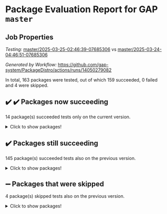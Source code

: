 # Package Evaluation Report for GAP `master`

## Job Properties

*Testing:* [master/2025-03-25-02:46:39-07685306](https://github.com/gap-system/PackageDistro/blob/data/reports/master/2025-03-25-02:46:39-07685306) vs [master/2025-03-24-04:46:51-07685306](https://github.com/gap-system/PackageDistro/blob/data/reports/master/2025-03-24-04:46:51-07685306)

*Generated by Workflow:* https://github.com/gap-system/PackageDistro/actions/runs/14050279082

In total, 163 packages were tested, out of which 159 succeeded, 0 failed and 4 were skipped.

## :heavy_check_mark: :heavy_check_mark: Packages now succeeding

14 package(s) succeeded tests only on the current version.
<details><summary>Click to show packages!</summary>

- atlasrep 2.1.9 [(success)](https://github.com/gap-system/PackageDistro/actions/runs/14050279082/job/39339488922) vs atlasrep 2.1.9 [(failure)](https://github.com/gap-system/PackageDistro/actions/runs/14025910033/job/39267808103)
- corefreesub 0.6 [(success)](https://github.com/gap-system/PackageDistro/actions/runs/14050279082/job/39339498926) vs corefreesub 0.6 [(failure)](https://github.com/gap-system/PackageDistro/actions/runs/14025910033/job/39267818278)
- ctbllib 1.3.9 [(success)](https://github.com/gap-system/PackageDistro/actions/runs/14050279082/job/39339500433) vs ctbllib 1.3.9 [(failure)](https://github.com/gap-system/PackageDistro/actions/runs/14025910033/job/39267819452)
- cubefree 1.20 [(success)](https://github.com/gap-system/PackageDistro/actions/runs/14050279082/job/39339500689) vs cubefree 1.20 [(failure)](https://github.com/gap-system/PackageDistro/actions/runs/14025910033/job/39267819581)
- grpconst 2.6.5 [(success)](https://github.com/gap-system/PackageDistro/actions/runs/14050279082/job/39339507687) vs grpconst 2.6.5 [(failure)](https://github.com/gap-system/PackageDistro/actions/runs/14025910033/job/39267824269)
- lins 0.9 [(success)](https://github.com/gap-system/PackageDistro/actions/runs/14050279082/job/39339513395) vs lins 0.9 [(failure)](https://github.com/gap-system/PackageDistro/actions/runs/14025910033/job/39267828926)
- majoranaalgebras 1.5.2 [(success)](https://github.com/gap-system/PackageDistro/actions/runs/14050279082/job/39339514284) vs majoranaalgebras 1.5.2 [(failure)](https://github.com/gap-system/PackageDistro/actions/runs/14025910033/job/39267829847)
- orb 5.0.0 [(success)](https://github.com/gap-system/PackageDistro/actions/runs/14050279082/job/39339517526) vs orb 5.0.0 [(failure)](https://github.com/gap-system/PackageDistro/actions/runs/14025910033/job/39267833060)
- packagemanager 1.6.1 [(success)](https://github.com/gap-system/PackageDistro/actions/runs/14050279082/job/39339517704) vs packagemanager 1.6.1 [(failure)](https://github.com/gap-system/PackageDistro/actions/runs/14025910033/job/39267833302)
- recog 1.4.4 [(success)](https://github.com/gap-system/PackageDistro/actions/runs/14050279082/job/39339520197) vs recog 1.4.4 [(failure)](https://github.com/gap-system/PackageDistro/actions/runs/14025910033/job/39267836235)
- semigroups 5.5.0 [(success)](https://github.com/gap-system/PackageDistro/actions/runs/14050279082/job/39339521517) vs semigroups 5.5.0 [(failure)](https://github.com/gap-system/PackageDistro/actions/runs/14025910033/job/39267837513)
- utils 0.85 [(success)](https://github.com/gap-system/PackageDistro/actions/runs/14050279082/job/39339526421) vs utils 0.85 [(failure)](https://github.com/gap-system/PackageDistro/actions/runs/14025910033/job/39267841642)
- wedderga 4.10.5 [(success)](https://github.com/gap-system/PackageDistro/actions/runs/14050279082/job/39339527014) vs wedderga 4.10.5 [(failure)](https://github.com/gap-system/PackageDistro/actions/runs/14025910033/job/39267842079)
- xmod 2.92 [(success)](https://github.com/gap-system/PackageDistro/actions/runs/14050279082/job/39339527416) vs xmod 2.92 [(failure)](https://github.com/gap-system/PackageDistro/actions/runs/14025910033/job/39267842359)
</details>

## :heavy_check_mark: Packages still succeeding

145 package(s) succeeded tests also on the previous version.
<details><summary>Click to show packages!</summary>

- 4ti2interface 2024.11-01 [(success)](https://github.com/gap-system/PackageDistro/actions/runs/14050279082/job/39339487741)
- ace 5.6.2 [(success)](https://github.com/gap-system/PackageDistro/actions/runs/14050279082/job/39339487915)
- aclib 1.3.2 [(success)](https://github.com/gap-system/PackageDistro/actions/runs/14050279082/job/39339488082)
- agt 0.3.1 [(success)](https://github.com/gap-system/PackageDistro/actions/runs/14050279082/job/39339488232)
- alco 1.1.1 [(success)](https://github.com/gap-system/PackageDistro/actions/runs/14050279082/job/39339488402)
- alnuth 3.2.1 [(success)](https://github.com/gap-system/PackageDistro/actions/runs/14050279082/job/39339488586)
- anupq 3.3.1 [(success)](https://github.com/gap-system/PackageDistro/actions/runs/14050279082/job/39339488773)
- autodoc 2023.06.19 [(success)](https://github.com/gap-system/PackageDistro/actions/runs/14050279082/job/39339489101)
- automata 1.16 [(success)](https://github.com/gap-system/PackageDistro/actions/runs/14050279082/job/39339489316)
- automgrp 1.3.3 [(success)](https://github.com/gap-system/PackageDistro/actions/runs/14050279082/job/39339493726)
- autpgrp 1.11 [(success)](https://github.com/gap-system/PackageDistro/actions/runs/14050279082/job/39339494154)
- cap 2025.02-02 [(success)](https://github.com/gap-system/PackageDistro/actions/runs/14050279082/job/39339494579)
- caratinterface 2.3.7 [(success)](https://github.com/gap-system/PackageDistro/actions/runs/14050279082/job/39339495256)
- cddinterface 2024.09.02 [(success)](https://github.com/gap-system/PackageDistro/actions/runs/14050279082/job/39339497913)
- circle 1.6.6 [(success)](https://github.com/gap-system/PackageDistro/actions/runs/14050279082/job/39339498133)
- classicpres 1.22 [(success)](https://github.com/gap-system/PackageDistro/actions/runs/14050279082/job/39339498290)
- cohomolo 1.6.11 [(success)](https://github.com/gap-system/PackageDistro/actions/runs/14050279082/job/39339498562)
- congruence 1.2.7 [(success)](https://github.com/gap-system/PackageDistro/actions/runs/14050279082/job/39339498750)
- corelg 1.57 [(success)](https://github.com/gap-system/PackageDistro/actions/runs/14050279082/job/39339499129)
- crime 1.6 [(success)](https://github.com/gap-system/PackageDistro/actions/runs/14050279082/job/39339499330)
- crisp 1.4.6 [(success)](https://github.com/gap-system/PackageDistro/actions/runs/14050279082/job/39339499519)
- crypting 0.10.5 [(success)](https://github.com/gap-system/PackageDistro/actions/runs/14050279082/job/39339499760)
- cryst 4.1.27 [(success)](https://github.com/gap-system/PackageDistro/actions/runs/14050279082/job/39339499955)
- crystcat 1.1.10 [(success)](https://github.com/gap-system/PackageDistro/actions/runs/14050279082/job/39339500165)
- curlinterface 2.4.0 [(success)](https://github.com/gap-system/PackageDistro/actions/runs/14050279082/job/39339500969)
- cvec 2.8.3 [(success)](https://github.com/gap-system/PackageDistro/actions/runs/14050279082/job/39339501166)
- datastructures 0.3.1 [(success)](https://github.com/gap-system/PackageDistro/actions/runs/14050279082/job/39339501412)
- deepthought 1.0.8 [(success)](https://github.com/gap-system/PackageDistro/actions/runs/14050279082/job/39339501633)
- design 1.8.2 [(success)](https://github.com/gap-system/PackageDistro/actions/runs/14050279082/job/39339501902)
- difsets 2.3.1 [(success)](https://github.com/gap-system/PackageDistro/actions/runs/14050279082/job/39339502185)
- digraphs 1.10.0 [(success)](https://github.com/gap-system/PackageDistro/actions/runs/14050279082/job/39339502394)
- edim 1.3.8 [(success)](https://github.com/gap-system/PackageDistro/actions/runs/14050279082/job/39339502641)
- example 4.4.0 [(success)](https://github.com/gap-system/PackageDistro/actions/runs/14050279082/job/39339502880)
- examplesforhomalg 2023.10-01 [(success)](https://github.com/gap-system/PackageDistro/actions/runs/14050279082/job/39339503086)
- factint 1.6.3 [(success)](https://github.com/gap-system/PackageDistro/actions/runs/14050279082/job/39339503296)
- ferret 1.0.14 [(success)](https://github.com/gap-system/PackageDistro/actions/runs/14050279082/job/39339503467)
- fga 1.5.0 [(success)](https://github.com/gap-system/PackageDistro/actions/runs/14050279082/job/39339503645)
- fining 1.5.6 [(success)](https://github.com/gap-system/PackageDistro/actions/runs/14050279082/job/39339503868)
- float 1.0.7 [(success)](https://github.com/gap-system/PackageDistro/actions/runs/14050279082/job/39339504069)
- format 1.4.4 [(success)](https://github.com/gap-system/PackageDistro/actions/runs/14050279082/job/39339504311)
- forms 1.2.12 [(success)](https://github.com/gap-system/PackageDistro/actions/runs/14050279082/job/39339504534)
- fplsa 1.2.6 [(success)](https://github.com/gap-system/PackageDistro/actions/runs/14050279082/job/39339504728)
- fr 2.4.13 [(success)](https://github.com/gap-system/PackageDistro/actions/runs/14050279082/job/39339504960)
- francy 2.0.3 [(success)](https://github.com/gap-system/PackageDistro/actions/runs/14050279082/job/39339505171)
- fwtree 1.3 [(success)](https://github.com/gap-system/PackageDistro/actions/runs/14050279082/job/39339505386)
- gapdoc 1.6.7 [(success)](https://github.com/gap-system/PackageDistro/actions/runs/14050279082/job/39339505568)
- gauss 2024.11-01 [(success)](https://github.com/gap-system/PackageDistro/actions/runs/14050279082/job/39339505744)
- gaussforhomalg 2024.08-01 [(success)](https://github.com/gap-system/PackageDistro/actions/runs/14050279082/job/39339505933)
- gbnp 1.1.0 [(success)](https://github.com/gap-system/PackageDistro/actions/runs/14050279082/job/39339506167)
- generalizedmorphismsforcap 2025.02-01 [(success)](https://github.com/gap-system/PackageDistro/actions/runs/14050279082/job/39339506375)
- genss 1.6.9 [(success)](https://github.com/gap-system/PackageDistro/actions/runs/14050279082/job/39339506626)
- gradedmodules 2024.12-01 [(success)](https://github.com/gap-system/PackageDistro/actions/runs/14050279082/job/39339506853)
- gradedringforhomalg 2024.07-01 [(success)](https://github.com/gap-system/PackageDistro/actions/runs/14050279082/job/39339507056)
- grape 4.9.2 [(success)](https://github.com/gap-system/PackageDistro/actions/runs/14050279082/job/39339507243)
- groupoids 1.76 [(success)](https://github.com/gap-system/PackageDistro/actions/runs/14050279082/job/39339507455)
- guarana 0.96.3 [(success)](https://github.com/gap-system/PackageDistro/actions/runs/14050279082/job/39339507925)
- guava 3.20 [(success)](https://github.com/gap-system/PackageDistro/actions/runs/14050279082/job/39339508150)
- hap 1.66 [(success)](https://github.com/gap-system/PackageDistro/actions/runs/14050279082/job/39339508347)
- hapcryst 0.1.15 [(success)](https://github.com/gap-system/PackageDistro/actions/runs/14050279082/job/39339508548)
- hecke 1.5.4 [(success)](https://github.com/gap-system/PackageDistro/actions/runs/14050279082/job/39339508761)
- help 4.0 [(success)](https://github.com/gap-system/PackageDistro/actions/runs/14050279082/job/39339508967)
- homalg 2024.01-01 [(success)](https://github.com/gap-system/PackageDistro/actions/runs/14050279082/job/39339509180)
- homalgtocas 2023.11-01 [(success)](https://github.com/gap-system/PackageDistro/actions/runs/14050279082/job/39339509441)
- ibnp 0.15 [(success)](https://github.com/gap-system/PackageDistro/actions/runs/14050279082/job/39339509640)
- idrel 2.48 [(success)](https://github.com/gap-system/PackageDistro/actions/runs/14050279082/job/39339509847)
- images 1.3.3 [(success)](https://github.com/gap-system/PackageDistro/actions/runs/14050279082/job/39339510081)
- intpic 0.4.0 [(success)](https://github.com/gap-system/PackageDistro/actions/runs/14050279082/job/39339510378)
- io 4.9.1 [(success)](https://github.com/gap-system/PackageDistro/actions/runs/14050279082/job/39339510617)
- io_forhomalg 2023.02-04 [(success)](https://github.com/gap-system/PackageDistro/actions/runs/14050279082/job/39339510817)
- irredsol 1.4.4 [(success)](https://github.com/gap-system/PackageDistro/actions/runs/14050279082/job/39339511056)
- json 2.2.2 [(success)](https://github.com/gap-system/PackageDistro/actions/runs/14050279082/job/39339511345)
- jupyterkernel 1.5.1 [(success)](https://github.com/gap-system/PackageDistro/actions/runs/14050279082/job/39339511543)
- jupyterviz 1.5.6 [(success)](https://github.com/gap-system/PackageDistro/actions/runs/14050279082/job/39339511751)
- kan 1.37 [(success)](https://github.com/gap-system/PackageDistro/actions/runs/14050279082/job/39339511988)
- kbmag 1.5.11 [(success)](https://github.com/gap-system/PackageDistro/actions/runs/14050279082/job/39339512182)
- laguna 3.9.7 [(success)](https://github.com/gap-system/PackageDistro/actions/runs/14050279082/job/39339512384)
- liealgdb 2.2.1 [(success)](https://github.com/gap-system/PackageDistro/actions/runs/14050279082/job/39339512586)
- liepring 2.9.1 [(success)](https://github.com/gap-system/PackageDistro/actions/runs/14050279082/job/39339512774)
- liering 2.4.2 [(success)](https://github.com/gap-system/PackageDistro/actions/runs/14050279082/job/39339512977)
- linearalgebraforcap 2025.02-01 [(success)](https://github.com/gap-system/PackageDistro/actions/runs/14050279082/job/39339513147)
- localizeringforhomalg 2023.10-01 [(success)](https://github.com/gap-system/PackageDistro/actions/runs/14050279082/job/39339513612)
- loops 3.4.4 [(success)](https://github.com/gap-system/PackageDistro/actions/runs/14050279082/job/39339513812)
- lpres 1.1.1 [(success)](https://github.com/gap-system/PackageDistro/actions/runs/14050279082/job/39339514011)
- mapclass 1.4.6 [(success)](https://github.com/gap-system/PackageDistro/actions/runs/14050279082/job/39339514497)
- matgrp 0.71 [(success)](https://github.com/gap-system/PackageDistro/actions/runs/14050279082/job/39339514727)
- matricesforhomalg 2024.11-02 [(success)](https://github.com/gap-system/PackageDistro/actions/runs/14050279082/job/39339514916)
- modisom 3.0.0 [(success)](https://github.com/gap-system/PackageDistro/actions/runs/14050279082/job/39339515154)
- modulepresentationsforcap 2024.09-02 [(success)](https://github.com/gap-system/PackageDistro/actions/runs/14050279082/job/39339515362)
- modules 2024.12-01 [(success)](https://github.com/gap-system/PackageDistro/actions/runs/14050279082/job/39339515569)
- monoidalcategories 2025.01-02 [(success)](https://github.com/gap-system/PackageDistro/actions/runs/14050279082/job/39339515813)
- nconvex 2024.12-01 [(success)](https://github.com/gap-system/PackageDistro/actions/runs/14050279082/job/39339516047)
- nilmat 1.4.2 [(success)](https://github.com/gap-system/PackageDistro/actions/runs/14050279082/job/39339516269)
- nock 1.5 [(success)](https://github.com/gap-system/PackageDistro/actions/runs/14050279082/job/39339516457)
- normalizinterface 1.3.7 [(success)](https://github.com/gap-system/PackageDistro/actions/runs/14050279082/job/39339516640)
- nq 2.5.11 [(success)](https://github.com/gap-system/PackageDistro/actions/runs/14050279082/job/39339516855)
- numericalsgps 1.4.0 [(success)](https://github.com/gap-system/PackageDistro/actions/runs/14050279082/job/39339517071)
- openmath 11.5.3 [(success)](https://github.com/gap-system/PackageDistro/actions/runs/14050279082/job/39339517316)
- patternclass 2.4.5 [(success)](https://github.com/gap-system/PackageDistro/actions/runs/14050279082/job/39339517901)
- permut 2.0.5 [(success)](https://github.com/gap-system/PackageDistro/actions/runs/14050279082/job/39339518110)
- polenta 1.3.10 [(success)](https://github.com/gap-system/PackageDistro/actions/runs/14050279082/job/39339518313)
- polymaking 0.8.7 [(success)](https://github.com/gap-system/PackageDistro/actions/runs/14050279082/job/39339518487)
- primgrp 3.4.4 [(success)](https://github.com/gap-system/PackageDistro/actions/runs/14050279082/job/39339518700)
- profiling 2.6.0 [(success)](https://github.com/gap-system/PackageDistro/actions/runs/14050279082/job/39339518885)
- qdistrnd 0.9.5 [(success)](https://github.com/gap-system/PackageDistro/actions/runs/14050279082/job/39339519074)
- qpa 1.35 [(success)](https://github.com/gap-system/PackageDistro/actions/runs/14050279082/job/39339519249)
- quagroup 1.8.4 [(success)](https://github.com/gap-system/PackageDistro/actions/runs/14050279082/job/39339519409)
- radiroot 2.9 [(success)](https://github.com/gap-system/PackageDistro/actions/runs/14050279082/job/39339519602)
- rcwa 4.7.1 [(success)](https://github.com/gap-system/PackageDistro/actions/runs/14050279082/job/39339519798)
- rds 1.8 [(success)](https://github.com/gap-system/PackageDistro/actions/runs/14050279082/job/39339519967)
- repndecomp 1.3.0 [(success)](https://github.com/gap-system/PackageDistro/actions/runs/14050279082/job/39339520388)
- repsn 3.1.2 [(success)](https://github.com/gap-system/PackageDistro/actions/runs/14050279082/job/39339520607)
- resclasses 4.7.3 [(success)](https://github.com/gap-system/PackageDistro/actions/runs/14050279082/job/39339520769)
- ringsforhomalg 2024.11-02 [(success)](https://github.com/gap-system/PackageDistro/actions/runs/14050279082/job/39339520975)
- sco 2023.08-01 [(success)](https://github.com/gap-system/PackageDistro/actions/runs/14050279082/job/39339521165)
- scscp 2.4.3 [(success)](https://github.com/gap-system/PackageDistro/actions/runs/14050279082/job/39339521365)
- sglppow 2.4 [(success)](https://github.com/gap-system/PackageDistro/actions/runs/14050279082/job/39339521670)
- sgpviz 0.999.6 [(success)](https://github.com/gap-system/PackageDistro/actions/runs/14050279082/job/39339521835)
- simpcomp 2.1.14 [(success)](https://github.com/gap-system/PackageDistro/actions/runs/14050279082/job/39339521984)
- singular 2024.06.03 [(success)](https://github.com/gap-system/PackageDistro/actions/runs/14050279082/job/39339522151)
- sl2reps 1.1 [(success)](https://github.com/gap-system/PackageDistro/actions/runs/14050279082/job/39339522337)
- sla 1.6.2 [(success)](https://github.com/gap-system/PackageDistro/actions/runs/14050279082/job/39339522501)
- smallantimagmas 0.3.0 [(success)](https://github.com/gap-system/PackageDistro/actions/runs/14050279082/job/39339522675)
- smallgrp 1.5.4 [(success)](https://github.com/gap-system/PackageDistro/actions/runs/14050279082/job/39339522868)
- smallsemi 0.7.2 [(success)](https://github.com/gap-system/PackageDistro/actions/runs/14050279082/job/39339523060)
- sonata 2.9.6 [(success)](https://github.com/gap-system/PackageDistro/actions/runs/14050279082/job/39339523220)
- sophus 1.27 [(success)](https://github.com/gap-system/PackageDistro/actions/runs/14050279082/job/39339523362)
- sotgrps 1.3 [(success)](https://github.com/gap-system/PackageDistro/actions/runs/14050279082/job/39339523514)
- spinsym 1.5.2 [(success)](https://github.com/gap-system/PackageDistro/actions/runs/14050279082/job/39339523683)
- standardff 1.0 [(success)](https://github.com/gap-system/PackageDistro/actions/runs/14050279082/job/39339523880)
- symbcompcc 1.3.2 [(success)](https://github.com/gap-system/PackageDistro/actions/runs/14050279082/job/39339524067)
- thelma 1.3 [(success)](https://github.com/gap-system/PackageDistro/actions/runs/14050279082/job/39339524248)
- tomlib 1.2.11 [(success)](https://github.com/gap-system/PackageDistro/actions/runs/14050279082/job/39339524434)
- toolsforhomalg 2024.09-01 [(success)](https://github.com/gap-system/PackageDistro/actions/runs/14050279082/job/39339524598)
- toric 1.9.6 [(success)](https://github.com/gap-system/PackageDistro/actions/runs/14050279082/job/39339524785)
- transgrp 3.6.5 [(success)](https://github.com/gap-system/PackageDistro/actions/runs/14050279082/job/39339524997)
- typeset 1.2.2 [(success)](https://github.com/gap-system/PackageDistro/actions/runs/14050279082/job/39339525172)
- ugaly 4.1.3 [(success)](https://github.com/gap-system/PackageDistro/actions/runs/14050279082/job/39339525376)
- unipot 1.6 [(success)](https://github.com/gap-system/PackageDistro/actions/runs/14050279082/job/39339525580)
- unitlib 4.2.0 [(success)](https://github.com/gap-system/PackageDistro/actions/runs/14050279082/job/39339525904)
- uuid 0.7 [(success)](https://github.com/gap-system/PackageDistro/actions/runs/14050279082/job/39339526626)
- walrus 0.9991 [(success)](https://github.com/gap-system/PackageDistro/actions/runs/14050279082/job/39339526835)
- wpe 0.8 [(success)](https://github.com/gap-system/PackageDistro/actions/runs/14050279082/job/39339527218)
- xmodalg 1.23 [(success)](https://github.com/gap-system/PackageDistro/actions/runs/14050279082/job/39339527596)
- yangbaxter 0.10.6 [(success)](https://github.com/gap-system/PackageDistro/actions/runs/14050279082/job/39339527798)
- zeromqinterface 0.16 [(success)](https://github.com/gap-system/PackageDistro/actions/runs/14050279082/job/39339528018)
</details>

## :heavy_minus_sign: Packages that were skipped

4 package(s) skipped tests also on the previous version.
<details><summary>Click to show packages!</summary>

- browse 1.8.21 [(skipped)](https://github.com/gap-system/PackageDistro/actions/runs/14050279082/job/39339238204)
- itc 1.5.1 [(skipped)](https://github.com/gap-system/PackageDistro/actions/runs/14050279082/job/39339238204)
- polycyclic 2.16 [(skipped)](https://github.com/gap-system/PackageDistro/actions/runs/14050279082/job/39339238204)
- xgap 4.32 [(skipped)](https://github.com/gap-system/PackageDistro/actions/runs/14050279082/job/39339238204)
</details>

